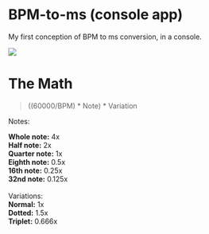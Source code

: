 <h1> BPM-to-ms (console app) </h1>
<p> My first conception of BPM to ms conversion, in a console. </p>

![](https://i.imgur.com/n4CO21t.gif)

<h1>The Math</h1>

> ((60000/BPM) * Note) * Variation

<p>
  Notes:
  
  **Whole note:** 4x <br />
  **Half note:** 2x <br />
  **Quarter note:** 1x <br />
  **Eighth note:** 0.5x <br />
  **16th note:** 0.25x <br />
  **32nd note:** 0.125x <br />
  <br />
  Variations: <br />
  **Normal:** 1x <br />
  **Dotted:** 1.5x <br />
  **Triplet:** 0.666x <br />
</p>


